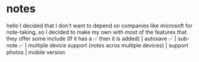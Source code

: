 # notes
hello
I decided that I don't want to depend on companies  like microsoft for note-taking, so I decided to make my own with most of the features that they offer some include (If it  has a ✅ then it is added)
| autosave ✅
| sub-note ✅
| multiple device support (notes acros multiple devices)
| support photos
| mobile version